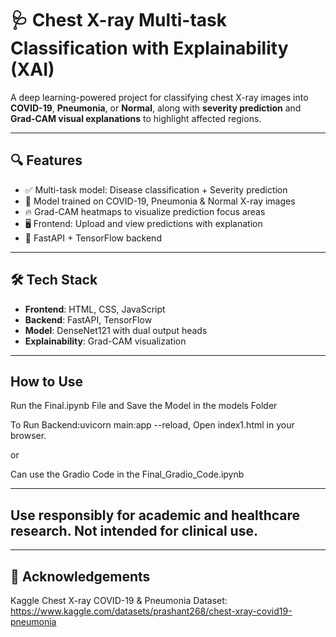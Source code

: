 # 🩺 Chest X-ray Multi-task Classification with Explainability (XAI)

A deep learning-powered project for classifying chest X-ray images into **COVID-19**, **Pneumonia**, or **Normal**, along with **severity prediction** and **Grad-CAM visual explanations** to highlight affected regions.

---

## 🔍 Features

- ✅ Multi-task model: Disease classification + Severity prediction
- 🎯 Model trained on COVID-19, Pneumonia & Normal X-ray images
- 🔥 Grad-CAM heatmaps to visualize prediction focus areas
- 🖥️ Frontend: Upload and view predictions with explanation
- 🚀 FastAPI + TensorFlow backend

---

## 🛠️ Tech Stack

- **Frontend**: HTML, CSS, JavaScript
- **Backend**: FastAPI, TensorFlow
- **Model**: DenseNet121 with dual output heads
- **Explainability**: Grad-CAM visualization

---
## How to Use

Run the Final.ipynb File and Save the Model in the models Folder

To Run Backend:uvicorn main:app --reload,
Open index1.html in your browser.

or 

Can use the Gradio Code in the Final_Gradio_Code.ipynb

---
## Use responsibly for academic and healthcare research. Not intended for clinical use.

---
## 🙌 Acknowledgements
Kaggle Chest X-ray COVID-19 & Pneumonia Dataset: https://www.kaggle.com/datasets/prashant268/chest-xray-covid19-pneumonia
